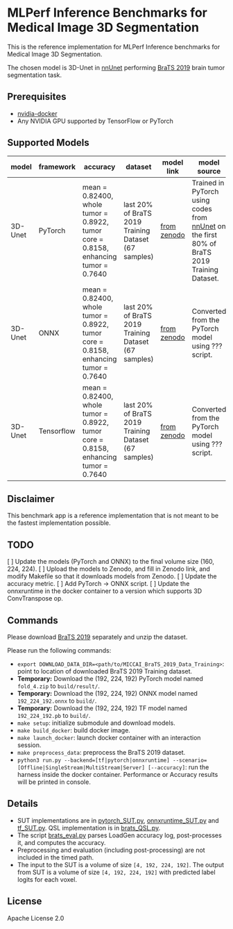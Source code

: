 # MLPerf Inference Benchmarks for Medical Image 3D Segmentation

This is the reference implementation for MLPerf Inference benchmarks for Medical Image 3D Segmentation.

The chosen model is 3D-Unet in [nnUnet](https://github.com/MIC-DKFZ/nnUNet) performing [BraTS 2019](https://www.med.upenn.edu/cbica/brats2019/data.html) brain tumor segmentation task.

## Prerequisites

- [nvidia-docker](https://github.com/NVIDIA/nvidia-docker)
- Any NVIDIA GPU supported by TensorFlow or PyTorch

## Supported Models

| model | framework | accuracy | dataset | model link | model source | precision | notes |
| ----- | --------- | -------- | ------- | ---------- | ------------ | --------- | ----- |
| 3D-Unet | PyTorch | mean = 0.82400, whole tumor = 0.8922, tumor core = 0.8158, enhancing tumor = 0.7640 | last 20% of BraTS 2019 Training Dataset (67 samples) | [from zenodo](???) | Trained in PyTorch using codes from [nnUnet](https://github.com/MIC-DKFZ/nnUNet) on the first 80% of BraTS 2019 Training Dataset. | fp32 | |
| 3D-Unet | ONNX | mean = 0.82400, whole tumor = 0.8922, tumor core = 0.8158, enhancing tumor = 0.7640 | last 20% of BraTS 2019 Training Dataset (67 samples) | [from zenodo](???) | Converted from the PyTorch model using ??? script. | fp32 | |
| 3D-Unet | Tensorflow | mean = 0.82400, whole tumor = 0.8922, tumor core = 0.8158, enhancing tumor = 0.7640 | last 20% of BraTS 2019 Training Dataset (67 samples) | [from zenodo](???) | Converted from the PyTorch model using ??? script. | fp32 | |

## Disclaimer
This benchmark app is a reference implementation that is not meant to be the fastest implementation possible.

## TODO

[ ] Update the models (PyTorch and ONNX) to the final volume size (160, 224, 224).
[ ] Upload the models to Zenodo, and fill in Zenodo link, and modify Makefile so that it downloads models from Zenodo.
[ ] Update the accuracy metric.
[ ] Add PyTorch -> ONNX script.
[ ] Update the onnxruntime in the docker container to a version which supports 3D ConvTranspose op.

## Commands

Please download [BraTS 2019](https://www.med.upenn.edu/cbica/brats2019/data.html) separately and unzip the dataset.

Please run the following commands:

- `export DOWNLOAD_DATA_DIR=<path/to/MICCAI_BraTS_2019_Data_Training>`: point to location of downloaded BraTS 2019 Training dataset.
- **Temporary:** Download the (192, 224, 192) PyTorch model named `fold_4.zip` to `build/result/`.
- **Temporary:** Download the (192, 224, 192) ONNX model named `192_224_192.onnx` to `build/`.
- **Temporary:** Download the (192, 224, 192) TF model named `192_224_192.pb` to `build/`.
- `make setup`: initialize submodule and download models.
- `make build_docker`: build docker image.
- `make launch_docker`: launch docker container with an interaction session.
- `make preprocess_data`: preprocess the BraTS 2019 dataset.
- `python3 run.py --backend=[tf|pytorch|onnxruntime] --scenario=[Offline|SingleStream|MultiStream|Server] [--accuracy]`: run the harness inside the docker container. Performance or Accuracy results will be printed in console.

## Details

- SUT implementations are in [pytorch_SUT.py](pytorch_SUT.py), [onnxruntime_SUT.py](onnxruntime_SUT.py) and [tf_SUT.py](tf_SUT.py). QSL implementation is in [brats_QSL.py](brats_QSL.py).
- The script [brats_eval.py](brats_eval.py) parses LoadGen accuracy log, post-processes it, and computes the accuracy.
- Preprocessing and evaluation (including post-processing) are not included in the timed path.
- The input to the SUT is a volume of size `[4, 192, 224, 192]`. The output from SUT is a volume of size `[4, 192, 224, 192]` with predicted label logits for each voxel.

## License

Apache License 2.0
